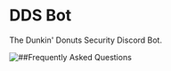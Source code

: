 # DDS Bot
The Dunkin' Donuts Security Discord Bot.

![##Frequently Asked Questions](https://cdn.discordapp.com/attachments/534010291802079242/534010567392755712/FAQ.png)
